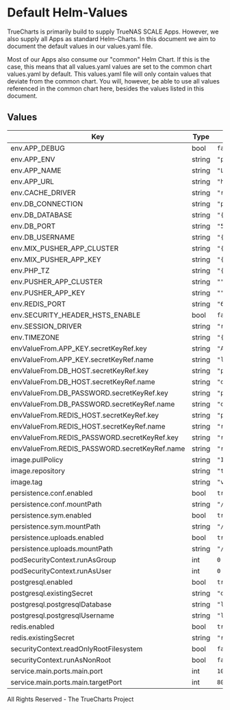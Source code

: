 # Default Helm-Values

TrueCharts is primarily build to supply TrueNAS SCALE Apps.
However, we also supply all Apps as standard Helm-Charts. In this document we aim to document the default values in our values.yaml file.

Most of our Apps also consume our "common" Helm Chart.
If this is the case, this means that all values.yaml values are set to the common chart values.yaml by default. This values.yaml file will only contain values that deviate from the common chart.
You will, however, be able to use all values referenced in the common chart here, besides the values listed in this document.

## Values

| Key | Type | Default | Description |
|-----|------|---------|-------------|
| env.APP_DEBUG | bool | `false` |  |
| env.APP_ENV | string | `"production"` |  |
| env.APP_NAME | string | `"Lychee"` |  |
| env.APP_URL | string | `"http://localhost"` |  |
| env.CACHE_DRIVER | string | `"redis"` |  |
| env.DB_CONNECTION | string | `"pgsql"` |  |
| env.DB_DATABASE | string | `"{{ .Values.postgresql.postgresqlDatabase }}"` |  |
| env.DB_PORT | string | `"5432"` |  |
| env.DB_USERNAME | string | `"{{ .Values.postgresql.postgresqlUsername }}"` |  |
| env.MIX_PUSHER_APP_CLUSTER | string | `"{{ .Values.env.PUSHER_APP_CLUSTER }}"` |  |
| env.MIX_PUSHER_APP_KEY | string | `"{{ .Values.env.PUSHER_APP_KEY }}"` |  |
| env.PHP_TZ | string | `"{{ .Values.security.TZ }}"` |  |
| env.PUSHER_APP_CLUSTER | string | `""` |  |
| env.PUSHER_APP_KEY | string | `""` |  |
| env.REDIS_PORT | string | `"6379"` |  |
| env.SECURITY_HEADER_HSTS_ENABLE | bool | `false` |  |
| env.SESSION_DRIVER | string | `"redis"` |  |
| env.TIMEZONE | string | `"{{ .Values.security.TZ }}"` |  |
| envValueFrom.APP_KEY.secretKeyRef.key | string | `"APP_KEY"` |  |
| envValueFrom.APP_KEY.secretKeyRef.name | string | `"lychee-secrets"` |  |
| envValueFrom.DB_HOST.secretKeyRef.key | string | `"plainhost"` |  |
| envValueFrom.DB_HOST.secretKeyRef.name | string | `"dbcreds"` |  |
| envValueFrom.DB_PASSWORD.secretKeyRef.key | string | `"postgresql-password"` |  |
| envValueFrom.DB_PASSWORD.secretKeyRef.name | string | `"dbcreds"` |  |
| envValueFrom.REDIS_HOST.secretKeyRef.key | string | `"plainhost"` |  |
| envValueFrom.REDIS_HOST.secretKeyRef.name | string | `"rediscreds"` |  |
| envValueFrom.REDIS_PASSWORD.secretKeyRef.key | string | `"redis-password"` |  |
| envValueFrom.REDIS_PASSWORD.secretKeyRef.name | string | `"rediscreds"` |  |
| image.pullPolicy | string | `"IfNotPresent"` |  |
| image.repository | string | `"tccr.io/truecharts/lychee-laravel"` |  |
| image.tag | string | `"v4.4.0@sha256:f241d62fa4b2f97577d494c319eaab9e5b127e4a67af58ea90861ce56ff0fb88"` |  |
| persistence.conf.enabled | bool | `true` |  |
| persistence.conf.mountPath | string | `"/conf"` |  |
| persistence.sym.enabled | bool | `true` |  |
| persistence.sym.mountPath | string | `"/sym"` |  |
| persistence.uploads.enabled | bool | `true` |  |
| persistence.uploads.mountPath | string | `"/uploads"` |  |
| podSecurityContext.runAsGroup | int | `0` |  |
| podSecurityContext.runAsUser | int | `0` |  |
| postgresql.enabled | bool | `true` |  |
| postgresql.existingSecret | string | `"dbcreds"` |  |
| postgresql.postgresqlDatabase | string | `"lychee"` |  |
| postgresql.postgresqlUsername | string | `"lychee"` |  |
| redis.enabled | bool | `true` |  |
| redis.existingSecret | string | `"rediscreds"` |  |
| securityContext.readOnlyRootFilesystem | bool | `false` |  |
| securityContext.runAsNonRoot | bool | `false` |  |
| service.main.ports.main.port | int | `10017` |  |
| service.main.ports.main.targetPort | int | `80` |  |

All Rights Reserved - The TrueCharts Project
